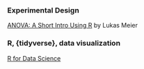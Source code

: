 ### Experimental Design  
[ANOVA: A Short Intro Using R](https://stat.ethz.ch/~meier/teaching/anova/) by Lukas Meier

### R, {tidyverse}, data visualization  
[R for Data Science](https://r4ds.had.co.nz/)
